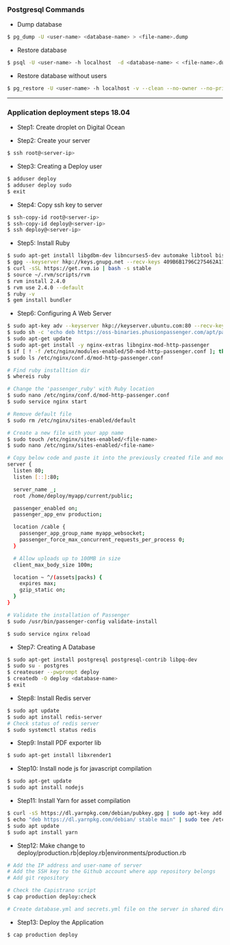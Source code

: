 ### Postgresql Commands

* Dump database
```bash
$ pg_dump -U <user-name> <database-name> > <file-name>.dump
```
* Restore database
```bash
$ psql -U <user-name> -h localhost  -d <database-name> < <file-name>.dump
```

* Restore database without users
```bash
$ pg_restore -U <user-name> -h localhost -v --clean --no-owner --no-privileges --dbname <database-name> < <file-name>.dump
```

***

### Application deployment steps 18.04

* Step1: Create droplet on Digital Ocean

* Step2: Create your server
```bash
$ ssh root@<server-ip>
```

* Step3: Creating a Deploy user
```bash
$ adduser deploy
$ adduser deploy sudo
$ exit
```

* Step4: Copy ssh key to server
```bash
$ ssh-copy-id root@<server-ip>
$ ssh-copy-id deploy@<server-ip>
$ ssh deploy@<server-ip>
```

* Step5: Install Ruby
```bash
$ sudo apt-get install libgdbm-dev libncurses5-dev automake libtool bison libffi-dev
$ gpg --keyserver hkp://keys.gnupg.net --recv-keys 409B6B1796C275462A1703113804BB82D39DC0E3 7D2BAF1CF37B13E2069D6956105BD0E739499BDB
$ curl -sSL https://get.rvm.io | bash -s stable
$ source ~/.rvm/scripts/rvm
$ rvm install 2.4.0
$ rvm use 2.4.0 --default
$ ruby -v
$ gem install bundler
```

* Step6: Configuring A Web Server
```bash
$ sudo apt-key adv --keyserver hkp://keyserver.ubuntu.com:80 --recv-keys 561F9B9CAC40B2F7
$ sudo sh -c 'echo deb https://oss-binaries.phusionpassenger.com/apt/passenger bionic main > /etc/apt/sources.list.d/passenger.list'
$ sudo apt-get update
$ sudo apt-get install -y nginx-extras libnginx-mod-http-passenger
$ if [ ! -f /etc/nginx/modules-enabled/50-mod-http-passenger.conf ]; then sudo ln -s /usr/share/nginx/modules-available/mod-http-passenger.load /etc/nginx/modules-enabled/50-mod-http-passenger.conf ; fi
$ sudo ls /etc/nginx/conf.d/mod-http-passenger.conf

# Find ruby installtion dir
$ whereis ruby

# Change the 'passenger_ruby' with Ruby location
$ sudo nano /etc/nginx/conf.d/mod-http-passenger.conf
$ sudo service nginx start

# Remove default file
$ sudo rm /etc/nginx/sites-enabled/default

# Create a new file with your app name
$ sudo touch /etc/nginx/sites-enabled/<file-name>
$ sudo nano /etc/nginx/sites-enabled/<file-name>

# Copy below code and paste it into the previously created file and modify.
server {
  listen 80;
  listen [::]:80;

  server_name _;
  root /home/deploy/myapp/current/public;

  passenger_enabled on;
  passenger_app_env production;

  location /cable {
    passenger_app_group_name myapp_websocket;
    passenger_force_max_concurrent_requests_per_process 0;
  }

  # Allow uploads up to 100MB in size
  client_max_body_size 100m;

  location ~ ^/(assets|packs) {
    expires max;
    gzip_static on;
  }
}

# Validate the installation of Passenger
$ sudo /usr/bin/passenger-config validate-install

$ sudo service nginx reload

```

* Step7: Creating A Database
```bash
$ sudo apt-get install postgresql postgresql-contrib libpq-dev
$ sudo su - postgres
$ createuser --pwprompt deploy
$ createdb -O deploy <database-name>
$ exit
```

* Step8: Install Redis server
```bash
$ sudo apt update
$ sudo apt install redis-server
# Check status of redis server
$ sudo systemctl status redis
```

* Step9: Install PDF exporter lib
```bash
$ sudo apt-get install libxrender1
```

* Step10: Install node js for javascript compilation
```bash
$ sudo apt-get update
$ sudo apt install nodejs
```

* Step11: Install Yarn for asset compilation
```bash
$ curl -sS https://dl.yarnpkg.com/debian/pubkey.gpg | sudo apt-key add -
$ echo "deb https://dl.yarnpkg.com/debian/ stable main" | sudo tee /etc/apt/sources.list.d/yarn.list
$ sudo apt update
$ sudo apt install yarn
```

* Step12: Make change to deploy/production.rb|deploy.rb|environments/production.rb
```bash
# Add the IP address and user-name of server
# Add the SSH key to the Github account where app repository belongs
# Add git repository

# Check the Capistrano script
$ cap production deploy:check

# Create database.yml and secrets.yml file on the server in shared directory
```

* Step13: Deploy the Application
```bash
$ cap production deploy
```
